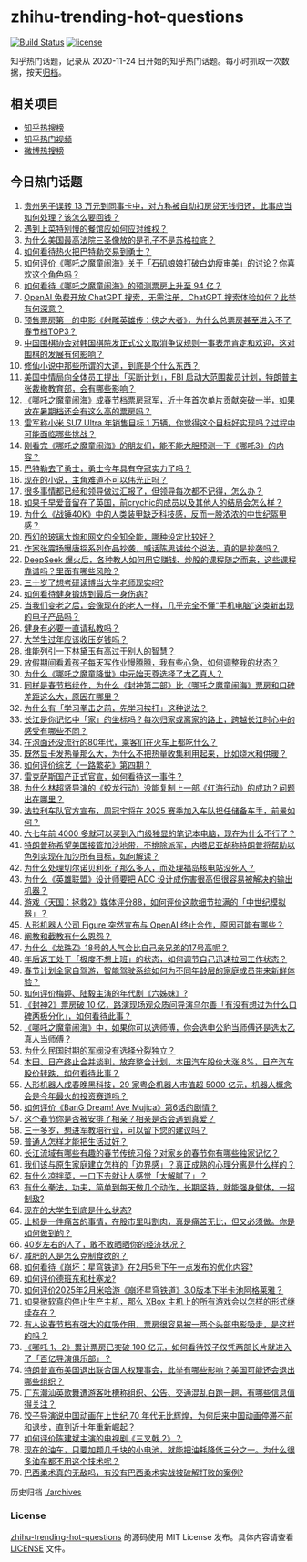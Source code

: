 # zhihu-trending-hot-questions

[![Build Status](https://github.com/justjavac/zhihu-trending-hot-questions/workflows/ci/badge.svg?branch=master)](https://github.com/justjavac/zhihu-trending-hot-questions/actions)
[![license](https://img.shields.io/github/license/justjavac/zhihu-trending-hot-questions)](https://github.com/justjavac/zhihu-trending-hot-questions/blob/master/LICENSE)

知乎热门话题，记录从 2020-11-24
日开始的知乎热门话题。每小时抓取一次数据，按天[归档](./archives)。

## 相关项目

- [知乎热搜榜](https://github.com/justjavac/zhihu-trending-top-search)
- [知乎热门视频](https://github.com/justjavac/zhihu-trending-hot-video)
- [微博热搜榜](https://github.com/justjavac/weibo-trending-hot-search)

## 今日热门话题

<!-- BEGIN -->
<!-- 最后更新时间 Thu Feb 06 2025 12:22:02 GMT+0800 (China Standard Time) -->

1. [贵州男子误转 13 万元到同事卡中，对方称被自动扣房贷无钱归还，此事应当如何处理？该怎么要回钱？](https://www.zhihu.com/question/11318266846)
1. [遇到上菜特别慢的餐馆应如何应对维权？](https://www.zhihu.com/question/26450319)
1. [为什么美国最高法院三圣像放的是孔子不是苏格拉底？](https://www.zhihu.com/question/9859603211)
1. [如何看待热火把巴特勒交易到勇士？](https://www.zhihu.com/question/11406408486)
1. [如何评价《哪吒之魔童闹海》关于「石矶娘娘打破白幼瘦审美」的讨论？你喜欢这个角色吗？](https://www.zhihu.com/question/11205730758)
1. [如何看待《哪吒之魔童闹海》的预测票房上升至 94 亿？](https://www.zhihu.com/question/11376083811)
1. [OpenAI 免费开放 ChatGPT 搜索，无需注册，ChatGPT 搜索体验如何？此举有何深意？](https://www.zhihu.com/question/11402042133)
1. [预售票房第一的电影《射雕英雄传：侠之大者》，为什么总票房甚至进入不了春节档TOP3？](https://www.zhihu.com/question/11201664211)
1. [中国围棋协会对韩国棋院发正式公文取消争议规则一事表示肯定和欢迎，这对围棋的发展有何影响？](https://www.zhihu.com/question/11367564723)
1. [修仙小说中那些所谓的大道，到底是个什么东西？](https://www.zhihu.com/question/654785374)
1. [美国中情局向全体员工提出「买断计划」，FBI 启动大范围裁员计划，特朗普主张裁撤教育部，会有哪些影响？](https://www.zhihu.com/question/11336995122)
1. [《哪吒之魔童闹海》成春节档票房冠军，近十年首次单片贡献突破一半，如果放在暑期档还会有这么高的票房吗？](https://www.zhihu.com/question/11332254595)
1. [雷军称小米 SU7 Ultra 年销售目标 1 万辆，你觉得这个目标好实现吗？过程中可能面临哪些挑战？](https://www.zhihu.com/question/11342919627)
1. [刚看完《哪吒之魔童闹海》的朋友们，能不能大胆预测一下《哪吒3》的内容？](https://www.zhihu.com/question/11140899687)
1. [巴特勒去了勇士，勇士今年具有夺冠实力了吗？](https://www.zhihu.com/question/11407038855)
1. [现在的小说，主角难道不可以伟光正吗？](https://www.zhihu.com/question/8936885458)
1. [很多事情都已经和领导做过汇报了，但领导每次都不记得，怎么办？](https://www.zhihu.com/question/11004473628)
1. [如果千早爱音留在了英国，前crychic的成员以及其他人的结局会怎么样？](https://www.zhihu.com/question/11162744861)
1. [为什么《战锤40K》中的人类装甲缺乏科技感，反而一股浓浓的中世纪盔甲感？](https://www.zhihu.com/question/10991729749)
1. [西幻的玻璃大炮和网文的全知全能，哪种设定比较好？](https://www.zhihu.com/question/10906948243)
1. [作家张震扬曝唐探系列作品抄袭，喊话陈思诚给个说法，真的是抄袭吗？](https://www.zhihu.com/question/11367441504)
1. [DeepSeek 爆火后，各种教人如何用它赚钱、炒股的课程随之而来，这些课程靠谱吗？里面有哪些风险？](https://www.zhihu.com/question/11344933936)
1. [三十岁了想考研读博当大学老师现实吗?](https://www.zhihu.com/question/10866767038)
1. [如何看待健身锻炼到最后一身伤病?](https://www.zhihu.com/question/10385500084)
1. [当我们变老之后，会像现在的老人一样，几乎完全不懂“手机电脑”这类新出现的电子产品吗？](https://www.zhihu.com/question/8491041468)
1. [健身有必要一直请私教吗？](https://www.zhihu.com/question/9245623750)
1. [大学生过年应该收压岁钱吗？](https://www.zhihu.com/question/643067777)
1. [谁能列引一下林黛玉有高过于别人的智慧？](https://www.zhihu.com/question/8576979823)
1. [放假期间看着孩子每天写作业慢腾腾，我有些心急，如何调整我的状态？](https://www.zhihu.com/question/10111334874)
1. [为什么《哪吒之魔童降世》中元始天尊选择了太乙真人？](https://www.zhihu.com/question/337433488)
1. [同样是春节档续作，为什么《封神第二部》比《哪吒之魔童闹海》票房和口碑差距这么大，原因在哪里？](https://www.zhihu.com/question/11107223512)
1. [为什么有「学习拳击之前，先学习挨打」这种说法？](https://www.zhihu.com/question/10652390059)
1. [长江是你记忆中「家」的坐标吗？每次归家或离家的路上，跨越长江时心中的感受有哪些不同？](https://www.zhihu.com/question/10099720990)
1. [在泡面还没流行的80年代，乘客们在火车上都吃什么？](https://www.zhihu.com/question/11260527323)
1. [既然显卡发热量那么大，为什么不把热量收集利用起来，比如烧水和供暖？](https://www.zhihu.com/question/10970034504)
1. [如何评价综艺《一路繁花》第四期？](https://www.zhihu.com/question/11020822668)
1. [雷克萨斯国产正式官宣，如何看待这一事件？](https://www.zhihu.com/question/11334284647)
1. [为什么林超贤导演的《蛟龙行动》没能复制上一部《红海行动》的成功？问题出在哪里？](https://www.zhihu.com/question/11254159614)
1. [法拉利车队官方宣布，周冠宇将在 2025 赛季加入车队担任储备车手，前景如何？](https://www.zhihu.com/question/11357640964)
1. [六七年前 4000 多就可以买到入门级独显的笔记本电脑，现在为什么不行了？](https://www.zhihu.com/question/9248983371)
1. [特朗普称希望美国接管加沙地带，不排除派军，内塔尼亚胡称特朗普将帮助以色列实现在加沙所有目标，如何解读？](https://www.zhihu.com/question/11311355709)
1. [为什么处理切尔诺贝利死了那么多人，而处理福岛核电站没死人？](https://www.zhihu.com/question/10995630629)
1. [为什么《英雄联盟》设计师要把 ADC 设计成伤害很高但很容易被解决的输出机器？](https://www.zhihu.com/question/543929880)
1. [游戏《天国：拯救2》媒体评分88，如何评价这款细节拉满的「中世纪模拟器」？](https://www.zhihu.com/question/11234857228)
1. [人形机器人公司 Figure 突然宣布与 OpenAI 终止合作，原因可能有哪些？](https://www.zhihu.com/question/11315228202)
1. [阐教和截教有什么恩怨？](https://www.zhihu.com/question/11190961316)
1. [为什么《龙珠Z》18号的人气会比自己亲兄弟的17号高呢？](https://www.zhihu.com/question/529717123)
1. [年后返工处于「极度不想上班」的状态，如何调节自己迅速拉回工作状态？](https://www.zhihu.com/question/11318341265)
1. [春节计划全家自驾游，智能驾驶系统如何为不同年龄层的家庭成员带来新鲜体验？](https://www.zhihu.com/question/11317432573)
1. [如何评价梅婷、陆毅主演的年代剧《六姊妹》?](https://www.zhihu.com/question/10921803986)
1. [《封神2》票房破 10 亿，路演现场观众质问导演乌尔善「有没有想过为什么口碑两极分化」，如何看待此事？](https://www.zhihu.com/question/11311362722)
1. [《哪吒之魔童闹海》中，如果你可以选师傅，你会选申公豹当师傅还是选太乙真人当师傅？](https://www.zhihu.com/question/11231946714)
1. [为什么民国时期的军阀没有选择分裂独立？](https://www.zhihu.com/question/4178531185)
1. [本田、日产终止合并谈判，放弃整合计划，本田汽车股价大涨 8%，日产汽车股价转跌，如何看待此事？](https://www.zhihu.com/question/11331942636)
1. [人形机器人成春晚黑科技，29 家粤企机器人市值超 5000 亿元，机器人概念会是今年最火的投资赛道吗？](https://www.zhihu.com/question/11322864905)
1. [如何评价《BanG Dream! Ave Mujica》第6话的剧情？](https://www.zhihu.com/question/10621862470)
1. [这个春节你是否被安排了相亲？相亲是否会遇到真爱？](https://www.zhihu.com/question/10744353013)
1. [三十多岁，想进军教培行业，可以留下您的建议吗？](https://www.zhihu.com/question/659135922)
1. [普通人怎样才能把生活过好？](https://www.zhihu.com/question/8500784760)
1. [长江流域有哪些有趣的春节传统习俗？对家乡的春节你有哪些独家记忆？](https://www.zhihu.com/question/10521394852)
1. [我们该与原生家庭建立怎样的「边界感」？真正成熟的心理分离是什么样的？](https://www.zhihu.com/question/10759728933)
1. [有什么凉拌菜，一口下去就让人感觉「太解腻了」？](https://www.zhihu.com/question/11015239217)
1. [有什么拳法，功夫，简单到每天做几个动作，长期坚持，就能强身健体，一招制敌?](https://www.zhihu.com/question/10826448627)
1. [现在的大学生到底是什么状态?](https://www.zhihu.com/question/444707395)
1. [止损是一件痛苦的事情，在股市里叫割肉，真是痛苦无比，但又必须做。你是如何做到的？](https://www.zhihu.com/question/6336944521)
1. [40岁左右的人了，敢不敢晒晒你的经济状况？](https://www.zhihu.com/question/651309090)
1. [减肥的人是怎么克制食欲的？](https://www.zhihu.com/question/9783546173)
1. [如何看待《崩坏：星穹铁道》在2月5号下午一点发布的优化内容?](https://www.zhihu.com/question/11329302259)
1. [如何评价德班东和杜塞龙?](https://www.zhihu.com/question/11108972742)
1. [如何评价2025年2月米哈游《崩坏星穹铁道》3.0版本下半卡池阿格莱雅？](https://www.zhihu.com/question/11260854470)
1. [如果微软真的停止生产主机，那么 XBox 主机上的所有游戏会以怎样的形式继续存在？](https://www.zhihu.com/question/11253749431)
1. [有人说春节档有强大的虹吸作用，票房很容易被一两个头部电影吸走，是这样的吗？](https://www.zhihu.com/question/10985455855)
1. [《哪吒 1、2》累计票房已突破 100 亿元，如何看待饺子仅凭两部长片就进入了「百亿导演俱乐部」？](https://www.zhihu.com/question/11287486293)
1. [特朗普宣布美国退出联合国人权理事会，此举有哪些影响？美国可能还会退出哪些组织？](https://www.zhihu.com/question/11313686691)
1. [广东潮汕英歌舞遭游客吐槽称组织、公告、交通混乱白跑一趟，有哪些信息值得关注？](https://www.zhihu.com/question/11243311133)
1. [饺子导演说中国动画在上世纪 70 年代无比辉煌，为何后来中国动画停滞不前和退步，直到近十年重新崛起？](https://www.zhihu.com/question/11201086852)
1. [如何评价陈建斌主演的电视剧《三叉戟 2》？](https://www.zhihu.com/question/10384662640)
1. [现在的油车，只要加颗几千块的小电池，就能把油耗降低三分之一。为什么很多油车都不用这个技术呢？](https://www.zhihu.com/question/652140838)
1. [巴西柔术真的无敌吗，有没有巴西柔术实战被破解打败的案例?](https://www.zhihu.com/question/9586826151)

<!-- END -->

历史归档 [./archives](./archives)

### License

[zhihu-trending-hot-questions](https://github.com/justjavac/zhihu-trending-hot-questions)
的源码使用 MIT License 发布。具体内容请查看 [LICENSE](./LICENSE) 文件。
